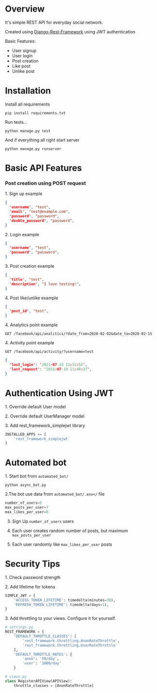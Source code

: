 <h1>Overview</h1>
<p>It's simple REST API for everyday social network.</p>
<p>Created using <a href="https://www.django-rest-framework.org/">Django-Rest-Framework</a> using JWT authentication</p>
<p>Basic Features:</p>
<ul>
    <li>User signup</li>
    <li>User login</li>
    <li>Post creation</li>
    <li>Like post</li>
    <li>Unlike post</li>
</ul>

<h1>Installation</h1>
<p>Install all requirements</p>

`pip install requirements.txt`
<p>Run tests...</p>

`python manage.py test`
<p>And if everything all right start server</p>

`python manage.py runserver`



<h1>Basic API Features</h1>
<h3>Post creation using POST request</h3>

<p>1. Sign up example</p>

```json
{
  'username', "test",
  'email', "test@example.com",
  'password', "password",
  'double_password', "password",
}
```
<p>2. Login example</p>

```json
{
  'username', "test",
  'password', "password",
}
```
<p>3. Post creation example</p>

```json
{
  'title', "test",
  'description', "I love testing!",
}
```
<p>4. Post like/unlike example</p>

```json
{
  'post_id', "test",
}
```
<p>4. Analytics point example</p>

```curl
GET /facebook/api/analitics/?date_from=2020-02-02&date_to=2020-02-15
```
<p>4. Activity point example</p>

```curl
GET /facebook/api/activity/?username=test
```
```json
{
  'last_login': '2021-07-19 11:31:55',
  'last_request': '2021-07-19 11:48:37',
}
```

<h1>Authentication Using JWT</h1>
<p>1. Override default User model</p>
<p>2. Override default UserManager model</p>
<p>3. Add rest_framework_simplejwt library </p>

```python
INSTALLED_APPS += [
    'rest_framework_simplejwt'
]
```

<h1>Automated bot</h1>
1. Start bot from <code>automated_bot/</code>

```python async_bot.py```

2.The bot use data from `automated_bot/.env</` file

```python
number_of_users=5
max_posts_per_user=7
max_likes_per_user=8
```
3. Sign Up `number_of_users` users

4. Each user creates random number of posts, but maximum `max_posts_per_user` 

5. Each user randomly like `max_likes_per_user` posts


<h1>Security Tips</h1>
<p>1. Сheck  password strength</p>
<p>2. Add lifetime for tokens</p>

```python
SIMPLE_JWT = {
    'ACCESS_TOKEN_LIFETIME': timedelta(minutes=30),
    'REFRESH_TOKEN_LIFETIME': timedelta(days=1),
}
```
<p>3. Add throttling to your views. Configure it for yourself.</p>

```python
# settings.py
REST_FRAMEWORK = {
    'DEFAULT_THROTTLE_CLASSES': [
        'rest_framework.throttling.AnonRateThrottle',
        'rest_framework.throttling.UserRateThrottle'
    ],
    'DEFAULT_THROTTLE_RATES': {
        'anon': '50/day',
        'user': '1000/day'
    }
```
```python
# views.py
class RegisterAPIView(APIView):
    throttle_classes = [AnonRateThrottle]
```
